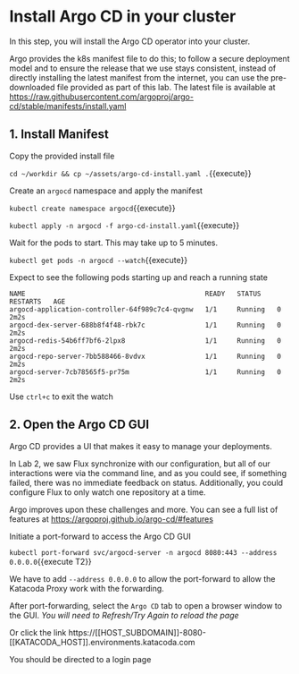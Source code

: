 # Install Argo CD in your cluster

In this step, you will install the Argo CD operator into your cluster.

Argo provides the k8s manifest file to do this; to follow a secure deployment model and to ensure the release that we use stays consistent, instead of directly installing the latest manifest from the internet, you can use the pre-downloaded file provided as part of this lab. The latest file is available at https://raw.githubusercontent.com/argoproj/argo-cd/stable/manifests/install.yaml

## 1. Install Manifest

Copy the provided install file

`cd ~/workdir && cp ~/assets/argo-cd-install.yaml .`{{execute}}

Create an `argocd` namespace and apply the manifest

`kubectl create namespace argocd`{{execute}}

`kubectl apply -n argocd -f argo-cd-install.yaml`{{execute}}

Wait for the pods to start. This may take up to 5 minutes.

`kubectl get pods -n argocd --watch`{{execute}}

Expect to see the following pods starting up and reach a running state
```
NAME                                             READY   STATUS    RESTARTS   AGE
argocd-application-controller-64f989c7c4-qvgnw   1/1     Running   0          2m2s
argocd-dex-server-688b8f4f48-rbk7c               1/1     Running   0          2m2s
argocd-redis-54b6ff7bf6-2lpx8                    1/1     Running   0          2m2s
argocd-repo-server-7bb588466-8vdvx               1/1     Running   0          2m2s
argocd-server-7cb78565f5-pr75m                   1/1     Running   0          2m2s
```

Use `ctrl+c` to exit the watch

## 2. Open the Argo CD GUI

Argo CD provides a UI that makes it easy to manage your deployments.

In Lab 2, we saw Flux synchronize with our configuration, but all of our interactions were via the command line, and as you could see, if something failed, there was no immediate feedback on status. Additionally, you could configure Flux to only watch one repository at a time.

Argo improves upon these challenges and more. You can see a full list of features at https://argoproj.github.io/argo-cd/#features

Initiate a port-forward to access the Argo CD GUI

`kubectl port-forward svc/argocd-server -n argocd 8080:443 --address 0.0.0.0`{{execute T2}}

We have to add `--address 0.0.0.0` to allow the port-forward to allow the Katacoda Proxy work with the forwarding.

After port-forwarding, select the `Argo CD` tab to open a browser window to the GUI. *You will need to Refresh/Try Again to reload the page*

Or click the link https://[[HOST_SUBDOMAIN]]-8080-[[KATACODA_HOST]].environments.katacoda.com

You should be directed to a login page
